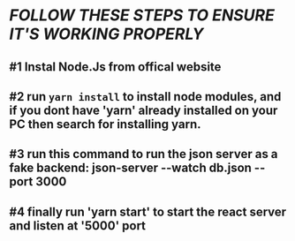 # *FOLLOW THESE STEPS TO ENSURE IT'S WORKING PROPERLY*
## #1 Instal Node.Js from offical website  
## #2 run `yarn install` to install node modules, and if you dont have 'yarn' already installed on your PC then search for installing yarn.  
## #3 run this command to run the json server as a fake backend: json-server --watch db.json --port 3000  
## #4 finally run 'yarn start' to start the react server and listen at '5000' port  
